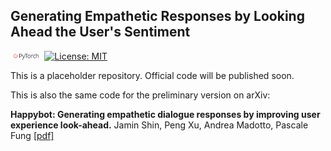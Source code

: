 ## Generating Empathetic Responses by Looking Ahead the User's Sentiment

<img src="img/pytorch-logo-dark.png" width="10%"> [![License: MIT](https://img.shields.io/badge/License-MIT-yellow.svg)](https://opensource.org/licenses/MIT) 

This is a placeholder repository. Official code will be published soon.

This is also the same code for the preliminary version on arXiv:

**Happybot: Generating empathetic dialogue responses by improving user experience look-ahead.** Jamin Shin, Peng Xu, Andrea Madotto, Pascale Fung [[pdf]](https://arxiv.org/pdf/1906.08487.pdf)
